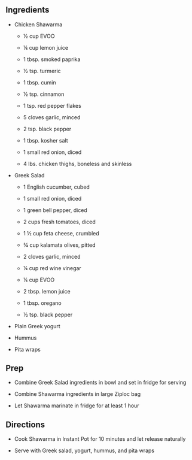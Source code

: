 # 

## Ingredients

- Chicken Shawarma

  - ½ cup EVOO

  - ¼ cup lemon juice

  - 1 tbsp. smoked paprika

  - ½ tsp. turmeric

  - 1 tbsp. cumin

  - ½ tsp. cinnamon

  - 1 tsp. red pepper flakes

  - 5 cloves garlic, minced

  - 2 tsp. black pepper

  - 1 tbsp. kosher salt

  - 1 small red onion, diced

  - 4 lbs. chicken thighs, boneless and skinless

- Greek Salad

  - 1 English cucumber, cubed

  - 1 small red onion, diced

  - 1 green bell pepper, diced

  - 2 cups fresh tomatoes, diced

  - 1 ½ cup feta cheese, crumbled

  - ¾ cup kalamata olives, pitted

  - 2 cloves garlic, minced

  - ¼ cup red wine vinegar

  - ¼ cup EVOO

  - 2 tbsp. lemon juice

  - 1 tbsp. oregano

  - ½ tsp. black pepper

- Plain Greek yogurt

- Hummus

- Pita wraps

## Prep

- Combine Greek Salad ingredients in bowl and set in fridge for
    serving

- Combine Shawarma ingredients in large Ziploc bag

- Let Shawarma marinate in fridge for at least 1 hour

## Directions

- Cook Shawarma in Instant Pot for 10 minutes and let release
    naturally

- Serve with Greek salad, yogurt, hummus, and pita wraps
